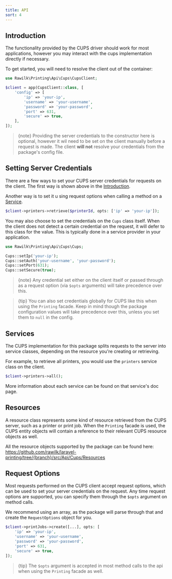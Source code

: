 ```yaml
---
title: API
sort: 4
---
```


## Introduction

The functionality provided by the CUPS driver should work for most applications, however you may interact with the cups implementation directly if necessary.

To get started, you will need to resolve the client out of the container:

```php
use Rawilk\Printing\Api\Cups\CupsClient;

$client = app(CupsClient::class, [
    'config' => [
        'ip' => 'your-ip',
        'username' => 'your-username',
        'password' => 'your-password',
        'port' => 631,
        'secure' => true,
    ],
]);
```

> {note} Providing the server credentials to the constructor here is optional, however it wil need to be set on the client manually before a request is made. The client **will not** resolve your credentials from the package's config file.

## Setting Server Credentials

There are a few ways to set your CUPS server credentials for requests on the client. The first way is shown above in the [Introduction](#user-content-introduction).

Another way is to set it u sing request options when calling a method on a [Service](#user-content-services).

```php
$client->printers->retrieve($printerId, opts: ['ip' => 'your-ip']);
```

You may also choose to set the credentials on the `Cups` class itself. When the client does not detect a certain credential on the request, it will defer to this class for the value. This is typically done in a service provider in your application.

```php
use Rawilk\Printing\Api\Cups\Cups;

Cups::setIp('your-ip');
Cups::setAuth('your-username', 'your-password');
Cups::setPort(631);
Cups::setSecure(true);
```

> {note} Any credential set either on the client itself or passed through as a request option (via `$opts` arguments) will take precedence over this.

> {tip} You can also set credentials globally for CUPS like this when using the `Printing` facade. Keep in mind though the package configuration values will take precedence over this, unless you set them to `null` in the config.

## Services

The CUPS implementation for this package splits requests to the server into service classes, depending on the resource you're creating or retrieving.

For example, to retrieve all printers, you would use the `printers` service class on the client.

```php
$client->printers->all();
```

More information about each service can be found on that service's doc page.

## Resources

A resource class represents some kind of resource retrieved from the CUPS server, such as a printer or print job. When the `Printing` facade is used, the CUPS entity objects will contain a reference to their relevant CUPS resource objects as well.

All the resource objects supported by the package can be found here: https://github.com/rawilk/laravel-printing/tree/{branch}/src/Api/Cups/Resources

## Request Options

Most requests performed on the CUPS client accept request options, which can be used to set your server credentials on the request. Any time request options are supported, you can specify them through the `$opts` argument on method calls.

We recommend using an array, as the package will parse through that and create the `RequestOptions` object for you.

```php
$client->printJobs->create([...], opts: [
    'ip' => 'your-ip',
    'username' => 'your-username',
    'password' => 'your-password',
    'port' => 631,
    'secure' => true,
]);
```

> {tip} The `$opts` argument is accepted in most method calls to the api when using the `Printing` facade as well.
